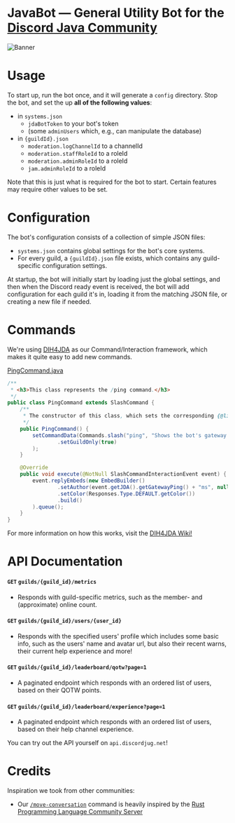 # JavaBot — General Utility Bot for the [Discord Java Community](https://join.discordjug.net/)

![Banner](https://user-images.githubusercontent.com/48297101/174893242-c8fc553a-e36b-4c5f-91d3-9c3bc659a7c9.png)

# Usage

To start up, run the bot once, and it will generate a `config` directory. Stop the bot, and set the up **all of the following values**:
- in `systems.json`
  - `jdaBotToken` to your bot's token
  - (some `adminUsers` which, e.g., can manipulate the database)
- in `{guildId}.json`
  - `moderation.logChannelId` to a channelId
  - `moderation.staffRoleId` to a roleId
  - `moderation.adminRoleId` to a roleId
  - `jam.adminRoleId` to a roleId

Note that this is just what is required for the bot to start. Certain features may require other values to be set.

# Configuration

The bot's configuration consists of a collection of simple JSON files:
- `systems.json` contains global settings for the bot's core systems.
- For every guild, a `{guildId}.json` file exists, which contains any guild-specific configuration settings.

At startup, the bot will initially start by loading just the global settings, and then when the Discord ready event is received, the bot will add configuration for each guild it's in, loading it from the matching JSON file, or creating a new file if needed.

# Commands

We're using [DIH4JDA](https://github.com/DynxstyGIT/DIH4JDA) as our Command/Interaction framework, which makes it quite easy to add new commands.

[PingCommand.java](https://github.com/Java-Discord/JavaBot/blob/main/src/main/java/net/discordjug/javabot/systems/user_commands/PingCommand.java)
```java
/**
 * <h3>This class represents the /ping command.</h3>
 */
public class PingCommand extends SlashCommand {
	/**
	 * The constructor of this class, which sets the corresponding {@link net.dv8tion.jda.api.interactions.commands.build.SlashCommandData}.
	 */
	public PingCommand() {
		setCommandData(Commands.slash("ping", "Shows the bot's gateway ping.")
				.setGuildOnly(true)
		);
	}

	@Override
	public void execute(@NotNull SlashCommandInteractionEvent event) {
		event.replyEmbeds(new EmbedBuilder()
				.setAuthor(event.getJDA().getGatewayPing() + "ms", null, event.getJDA().getSelfUser().getAvatarUrl())
				.setColor(Responses.Type.DEFAULT.getColor())
				.build()
		).queue();
	}
}
```

For more information on how this works, visit the [DIH4JDA Wiki!](https://github.com/DynxstyGIT/DIH4JDA/wiki)

# API Documentation

#### `GET` `guilds/{guild_id}/metrics`
- Responds with guild-specific metrics, such as the member- and (approximate) online count.

#### `GET` `guilds/{guild_id}/users/{user_id}`
- Responds with the specified users' profile which includes some basic info, such as the users' name and avatar url, but also their recent warns, their current help experience and more!

#### `GET` `guilds/{guild_id}/leaderboard/qotw?page=1`
- A paginated endpoint which responds with an ordered list of users, based on their QOTW points.

#### `GET` `guilds/{guild_id}/leaderboard/experience?page=1`
- A paginated endpoint which responds with an ordered list of users, based on their help channel experience.

You can try out the API yourself on `api.discordjug.net`!

# Credits

Inspiration we took from other communities:

- Our [`/move-conversation`](https://github.com/Java-Discord/JavaBot/blob/main/src/main/java/net/discordjug/javabot/systems/user_commands/MoveConversationCommand.java) command is heavily inspired by the [Rust Programming Language Community Server](https://discord.gg/rust-lang-community)
